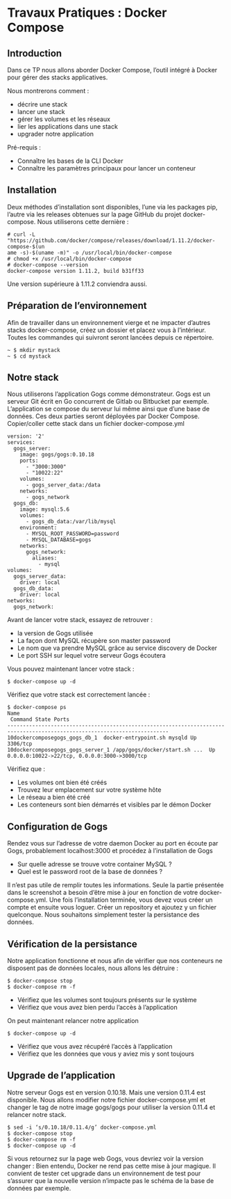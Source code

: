 # Travaux Pratiques : Docker Compose

## Introduction

Dans ce TP nous allons aborder Docker Compose, l’outil intégré à Docker pour gérer des stacks
applicatives.

Nous montrerons comment :

- décrire une stack
- lancer une stack
- gérer les volumes et les réseaux
- lier les applications dans une stack
- upgrader notre application

Pré-requis :

- Connaître les bases de la CLI Docker
- Connaître les paramètres principaux pour lancer un conteneur

## Installation

Deux méthodes d’installation sont disponibles, l’une via les packages pip, l’autre via les releases obtenues sur la
page GitHub du projet docker-compose. Nous utiliserons cette dernière :

```
# curl -L
"https://github.com/docker/compose/releases/download/1.11.2/docker-compose-$(un
ame -s)-$(uname -m)" -o /usr/local/bin/docker-compose
# chmod +x /usr/local/bin/docker-compose
# docker-compose --version
docker-compose version 1.11.2, build b31ff33
```

Une version supérieure à 1.11.2 conviendra aussi.

## Préparation de l’environnement

Afin de travailler dans un environnement vierge et ne impacter d’autres stacks docker-compose, créez un dossier
et placez vous à l’intérieur. Toutes les commandes qui suivront seront lancées depuis ce répertoire.
```
~ $ mkdir mystack
~ $ cd mystack
```

## Notre stack

Nous utiliserons l’application Gogs comme démonstrateur. Gogs est un serveur Git écrit en Go
concurrent de Gitlab ou Bitbucket par exemple. L’application se compose du serveur lui même ainsi que
d’une base de données. Ces deux parties seront déployées par Docker Compose.
Copier/coller cette stack dans un fichier docker-compose.yml

```
version: '2'
services:
  gogs_server:
    image: gogs/gogs:0.10.18
    ports:
      - "3000:3000"
      - "10022:22"
    volumes:
      - gogs_server_data:/data
    networks:
      - gogs_network
  gogs_db:
    image: mysql:5.6
    volumes:
      - gogs_db_data:/var/lib/mysql
    environment:
      - MYSQL_ROOT_PASSWORD=password
      - MYSQL_DATABASE=gogs
    networks:
      gogs_network:
        aliases:
          - mysql
volumes:
  gogs_server_data:
    driver: local
  gogs_db_data:
    driver: local
networks:
  gogs_network:
```

Avant de lancer votre stack, essayez de retrouver :

- la version de Gogs utilisée
- La façon dont MySQL récupère son master password
- Le nom que va prendre MySQL grâce au service discovery de Docker
- Le port SSH sur lequel votre serveur Gogs écoutera

Vous pouvez maintenant lancer votre stack :
```
$ docker-compose up -d
```
Vérifiez que votre stack est correctement lancée :
```
$ docker-compose ps
Name
 Command State Ports
--------------------------------------------------------------------------------------------------------------------------
10dockercomposegogs_gogs_db_1  docker-entrypoint.sh mysqld Up  3306/tcp
10dockercomposegogs_gogs_server_1 /app/gogs/docker/start.sh ...  Up  0.0.0.0:10022->22/tcp, 0.0.0.0:3000->3000/tcp
```

Vérifiez que :
- Les volumes ont bien été créés
- Trouvez leur emplacement sur votre système hôte
- Le réseau a bien été créé
- Les conteneurs sont bien démarrés et visibles par le démon Docker

## Configuration de Gogs

Rendez vous sur l’adresse de votre daemon Docker au port en écoute par Gogs, probablement
localhost:3000 et procédez à l’installation de Gogs

- Sur quelle adresse se trouve votre container MySQL ?
- Quel est le password root de la base de données ?

Il n’est pas utile de remplir toutes les informations. Seule la partie présentée dans le screenshot a besoin
d’être mise à jour en fonction de votre docker-compose.yml.
Une fois l’installation terminée, vous devez vous créer un compte et ensuite vous loguer.
Créer un repository et ajoutez y un fichier quelconque. Nous souhaitons simplement tester la persistance
des données.

## Vérification de la persistance

Notre application fonctionne et nous afin de vérifier que nos conteneurs ne disposent pas de données
locales, nous allons les détruire :

```
$ docker-compose stop
$ docker-compose rm -f
```

- Vérifiez que les volumes sont toujours présents sur le système
- Vérifiez que vous avez bien perdu l’accès à l’application

On peut maintenant relancer notre application
```
$ docker-compose up -d
```

- Vérifiez que vous avez récupéré l’accès à l’application
- Vérifiez que les données que vous y aviez mis y sont toujours

## Upgrade de l’application

Notre serveur Gogs est en version 0.10.18.
Mais une version 0.11.4 est disponible.
Nous allons modifier notre fichier docker-compose.yml et changer le tag de notre image gogs/gogs pour
utiliser la version 0.11.4 et relancer notre stack.

```
$ sed -i ‘s/0.10.18/0.11.4/g’ docker-compose.yml
$ docker-compose stop
$ docker-compose rm -f
$ docker-compose up -d
```

Si vous retournez sur la page web Gogs, vous devriez voir la version changer :
Bien entendu, Docker ne rend pas cette mise à jour magique. Il convient de tester cet upgrade dans un
environnement de test pour s’assurer que la nouvelle version n’impacte pas le schéma de la base de
données par exemple.

